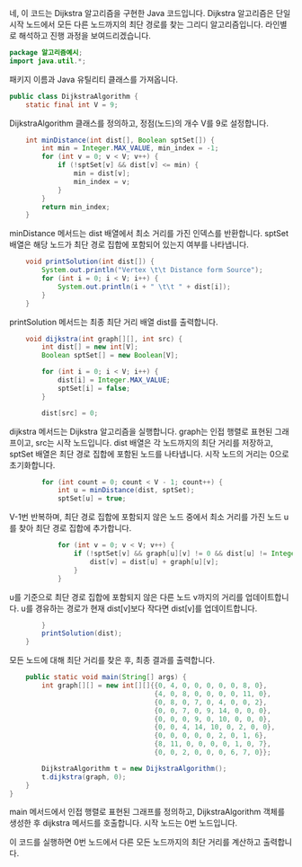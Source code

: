 네, 이 코드는 Dijkstra 알고리즘을 구현한 Java 코드입니다. Dijkstra 알고리즘은 단일 시작 노드에서 모든 다른 노드까지의 최단 경로를 찾는 그리디 알고리즘입니다. 라인별로 해석하고 진행 과정을 보여드리겠습니다.

```java
package 알고리즘예시;
import java.util.*;
```
패키지 이름과 Java 유틸리티 클래스를 가져옵니다.

```java
public class DijkstraAlgorithm {
    static final int V = 9;
```
DijkstraAlgorithm 클래스를 정의하고, 정점(노드)의 개수 V를 9로 설정합니다.

```java
    int minDistance(int dist[], Boolean sptSet[]) {
        int min = Integer.MAX_VALUE, min_index = -1;
        for (int v = 0; v < V; v++) {
            if (!sptSet[v] && dist[v] <= min) {
                min = dist[v];
                min_index = v;
            }
        }
        return min_index;
    }
```
minDistance 메서드는 dist 배열에서 최소 거리를 가진 인덱스를 반환합니다. sptSet 배열은 해당 노드가 최단 경로 집합에 포함되어 있는지 여부를 나타냅니다.

```java
    void printSolution(int dist[]) {
        System.out.println("Vertex \t\t Distance form Source");
        for (int i = 0; i < V; i++) {
            System.out.println(i + " \t\t " + dist[i]);
        }
    }
```
printSolution 메서드는 최종 최단 거리 배열 dist를 출력합니다.

```java
    void dijkstra(int graph[][], int src) {
        int dist[] = new int[V];
        Boolean sptSet[] = new Boolean[V];

        for (int i = 0; i < V; i++) {
            dist[i] = Integer.MAX_VALUE;
            sptSet[i] = false;
        }

        dist[src] = 0;
```
dijkstra 메서드는 Dijkstra 알고리즘을 실행합니다. graph는 인접 행렬로 표현된 그래프이고, src는 시작 노드입니다. dist 배열은 각 노드까지의 최단 거리를 저장하고, sptSet 배열은 최단 경로 집합에 포함된 노드를 나타냅니다. 시작 노드의 거리는 0으로 초기화합니다.

```java
        for (int count = 0; count < V - 1; count++) {
            int u = minDistance(dist, sptSet);
            sptSet[u] = true;
```
V-1번 반복하며, 최단 경로 집합에 포함되지 않은 노드 중에서 최소 거리를 가진 노드 u를 찾아 최단 경로 집합에 추가합니다.

```java
            for (int v = 0; v < V; v++) {
                if (!sptSet[v] && graph[u][v] != 0 && dist[u] != Integer.MAX_VALUE && dist[u] + graph[u][v] < dist[v]) {
                    dist[v] = dist[u] + graph[u][v];
                }
            }
```
u를 기준으로 최단 경로 집합에 포함되지 않은 다른 노드 v까지의 거리를 업데이트합니다. u를 경유하는 경로가 현재 dist[v]보다 작다면 dist[v]를 업데이트합니다.

```java
        }
        printSolution(dist);
    }
```
모든 노드에 대해 최단 거리를 찾은 후, 최종 결과를 출력합니다.

```java
    public static void main(String[] args) {
        int graph[][] = new int[][]{{0, 4, 0, 0, 0, 0, 0, 8, 0},
                                    {4, 0, 8, 0, 0, 0, 0, 11, 0},
                                    {0, 8, 0, 7, 0, 4, 0, 0, 2},
                                    {0, 0, 7, 0, 9, 14, 0, 0, 0},
                                    {0, 0, 0, 9, 0, 10, 0, 0, 0},
                                    {0, 0, 4, 14, 10, 0, 2, 0, 0},
                                    {0, 0, 0, 0, 0, 2, 0, 1, 6},
                                    {8, 11, 0, 0, 0, 0, 1, 0, 7},
                                    {0, 0, 2, 0, 0, 0, 6, 7, 0}};

        DijkstraAlgorithm t = new DijkstraAlgorithm();
        t.dijkstra(graph, 0);
    }
}
```
main 메서드에서 인접 행렬로 표현된 그래프를 정의하고, DijkstraAlgorithm 객체를 생성한 후 dijkstra 메서드를 호출합니다. 시작 노드는 0번 노드입니다.

이 코드를 실행하면 0번 노드에서 다른 모든 노드까지의 최단 거리를 계산하고 출력합니다.